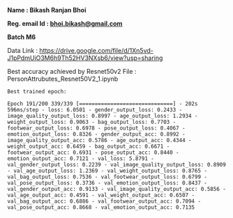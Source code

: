 **Name : Bikash Ranjan Bhoi**

**Reg. email Id : bhoi.bikash@gmail.com**

**Batch M6**


Data Link : https://drive.google.com/file/d/1Xn5vd-J1pPdmUiO3M6h9Th52HV3NXsb6/view?usp=sharing

Best accuracy achieved by Resnet50v2
File : PersonAttrubutes_Resnet50V2_1.ipynb

`Best trained epoch:`

`Epoch 191/200
339/339 [==============================] - 202s 596ms/step - loss: 6.0501 - gender_output_loss: 0.2433 - image_quality_output_loss: 0.8997 - age_output_loss: 1.2934 - weight_output_loss: 0.9063 - bag_output_loss: 0.7703 - footwear_output_loss: 0.6978 - pose_output_loss: 0.4067 - emotion_output_loss: 0.8326 - gender_output_acc: 0.8992 - image_quality_output_acc: 0.5786 - age_output_acc: 0.4344 - weight_output_acc: 0.6459 - bag_output_acc: 0.6671 - footwear_output_acc: 0.6931 - pose_output_acc: 0.8440 - emotion_output_acc: 0.7121 - val_loss: 5.8791 - val_gender_output_loss: 0.2239 - val_image_quality_output_loss: 0.8909 - val_age_output_loss: 1.2369 - val_weight_output_loss: 0.8765 - val_bag_output_loss: 0.7536 - val_footwear_output_loss: 0.6799 - val_pose_output_loss: 0.3736 - val_emotion_output_loss: 0.8437 - val_gender_output_acc: 0.9133 - val_image_quality_output_acc: 0.5856 - val_age_output_acc: 0.4591 - val_weight_output_acc: 0.6507 - val_bag_output_acc: 0.6886 - val_footwear_output_acc: 0.7094 - val_pose_output_acc: 0.8668 - val_emotion_output_acc: 0.7135`
